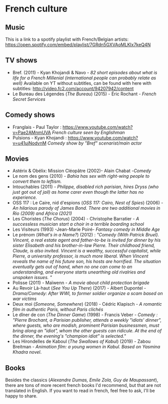 # French culture

## Music
This is a link to a spotify playlist with French/Belgian artists: 
https://open.spotify.com/embed/playlist/7GRdn5GXVAoMLKIx7keQ4N
## TV shows
- Bref. (2011) - Kyan Khojandi & Navo - *82 short episodes about what is life for a French Millenial (international people can probably relate as well)* Available on YT without subtitles, can be found with here with subtitles: http://video.fc2.com/account/94207942/content
- Le Bureau des Légendes (*The Bureau*) (2015) - Éric Rochant - *French Secret Services*

## Comedy shows
- Franglais - Paul Taylor : https://www.youtube.com/watch?v=Pae2AMnmUVA *French culture seen by Englishman*
- Pulsions - Kyan Khojandi : https://www.youtube.com/watch?v=u41ujNodvnM *Comedy show by "Bref" scenarist/main actor*
## Movies
- Astérix & Obélix: Mission Cléopâtre (2002)- Alain Chabat -*Comedy*
- Le nom des gens (2010) - *Bahia has sex with right-wing people to convert them to leftism.*
- Intouchables (2011) - *Philippe, disabled rich parisian, hires Dryss (who just got out of jail) as home carer even though the latter has no experience.*
- OSS 117 : Le Caire, nid d'espions (*OSS 117: Cairo, Nest of Spies*) (2006) - *An hilarious parody of James Bond. There are two additional movies in Rio (2009) and Africa (2021)*
- Les Choristes (*The Chorus*) (2004) - Christophe Barratier - *A successless musician start a choir in a terrible boarding school*
- Les Visiteurs (1993) -Jean-Marie Poiré-  *Fantasy comedy in Middle Age*
- Le prénom (*What's in a Name?*) (2012) : *"Comedy (With Patrick Bruel). Vincent, a real estate agent and father-to-be is invited for dinner by his sister Elisabeth and his brother-in-law Pierre. Their childhood friend, Claude, is also invited. Vincent is a wealthy, successful capitalist, while Pierre, a university professor, is much more liberal. When Vincent reveals the name of his future son, his hosts are horrified. The situation eventually gets out of hand, when no one can come to an understanding, and everyone starts unearthing old rivalries and unspoken issues. "*
- Polisse (2011) - Maïwenn - *A movie about child protection brigade*
- Au Revoir Là-haut (*See You Up There*) (2017) - Albert Dupontel - *Drama/Comedy: After WWI, to former soldier organize a scam based on war victims*
- Deux moi (*Someone, Somewhere*) (2018) - Cédric Klapisch - *A romantic film in authentic Paris, without Paris clichés*
- Le dîner de con (*The Dinner Game*) (1998) - Francis Veber - *Comedy : "Pierre Brochant, a Parisian publisher, attends a weekly "idiots' dinner", where guests, who are modish, prominent Parisian businessmen, must bring along an "idiot", whom the other guests can ridicule. At the end of the dinner, the evening's "champion idiot" is selected."*
- Les Hirondelles de Kaboul (*The Swallows of Kabul*) (2019) - Zabou Breitman - *Animation film: a young women in Kabul. Based on Yasmina Khadra novel*. 

## Books
Besides the classics (*Alexandre Dumas, Emile Zola, Guy de Maupassant*), there are tons of more recent french books I'd recommend, but that are not translated in English. If you want to read in french, feel free to ask, I'll be happy to share.
